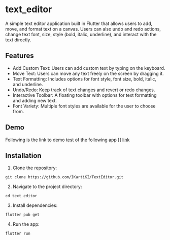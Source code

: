 # text_editor

A simple text editor application built in Flutter that allows users to add, move, and format text on a canvas. Users can also undo and redo actions, change text font, size, style (bold, italic, underline), and interact with the text directly.

## Features
  - Add Custom Text: Users can add custom text by typing on the keyboard.
  - Move Text: Users can move any text freely on the screen by dragging it.
  - Text Formatting: Includes options for font style, font size, bold, italic, and underline.
  - Undo/Redo: Keep track of text changes and revert or redo changes.
  - Interactive Toolbar: A floating toolbar with options for text formatting and adding new text.
  - Font Variety: Multiple font styles are available for the user to choose from.

## Demo
Following is the link to demo test of the following app []
[link](doc:linking-to-pages#anchor-links)
## Installation
1. Clone the repository:

```
git clone https://github.com/IKartiKI/TextEditor.git
```

2. Navigate to the project directory:

```
cd text_editor
```

3. Install dependencies:
```
flutter pub get
```

4. Run the app:
```
flutter run
```
